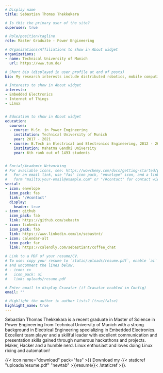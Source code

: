 ```yaml
---
# Display name
title: Sebastian Thomas Thekkekara

# Is this the primary user of the site?
superuser: true

# Role/position/tagline
role: Master Graduate - Power Engineering

# Organizations/Affiliations to show in About widget
organizations:
- name: Technical University of Munich
  url: https://www.tum.de/

# Short bio (displayed in user profile at end of posts)
bio: My research interests include distributed robotics, mobile computing and programmable matter.

# Interests to show in About widget
interests:
- Embedded Electronics
- Internet of Things
- Linux


# Education to show in About widget
education:
  courses:
  - course: M.Sc. in Power Engineering
    institution: Technical University of Munich
    year: 2017 - 2021
  - course: B.Tech in Electrical and Electronics Engineering, 2012 - 2016
    institution: Mahatma Gandhi University 
    year: 6th rank out of 1493 students


# Social/Academic Networking
# For available icons, see: https://wowchemy.com/docs/getting-started/page-builder/#icons
#   For an email link, use "fas" icon pack, "envelope" icon, and a link in the
#   form "mailto:your-email@example.com" or "/#contact" for contact widget.
social:
- icon: envelope
  icon_pack: fas
  link: '/#contact'
  display:
    header: true
- icon: github
  icon_pack: fab
  link: https://github.com/sebastn
- icon: linkedin
  icon_pack: fab
  link: https://www.linkedin.com/in/sebastnt/
- icon: calendar-alt
  icon_pack: far
  link: https://calendly.com/sebastiant/coffee_chat

# Link to a PDF of your resume/CV.
# To use: copy your resume to `static/uploads/resume.pdf`, enable `ai` icons in `params.toml`, 
# and uncomment the lines below.
# - icon: cv
#   icon_pack: ai
#   link: uploads/resume.pdf

# Enter email to display Gravatar (if Gravatar enabled in Config)
email: ""

# Highlight the author in author lists? (true/false)
highlight_name: true
---
```


Sebastian Thomas Thekkekara is a recent graduate in Master of Science in Power Engineering from Technical University of Munich with a strong background in Electrical Engineering specializing in Embedded Electronics. Excellent team player and a skillful leader with excellent communication and presentation skills gained through numerous hackathons and projects. Maker, Hacker and a humble nerd. Linux enthusiast and loves doing Linux ricing and automation!

{{< icon name="download" pack="fas" >}} Download my {{< staticref "uploads/resume.pdf" "newtab" >}}resumé{{< /staticref >}}.
